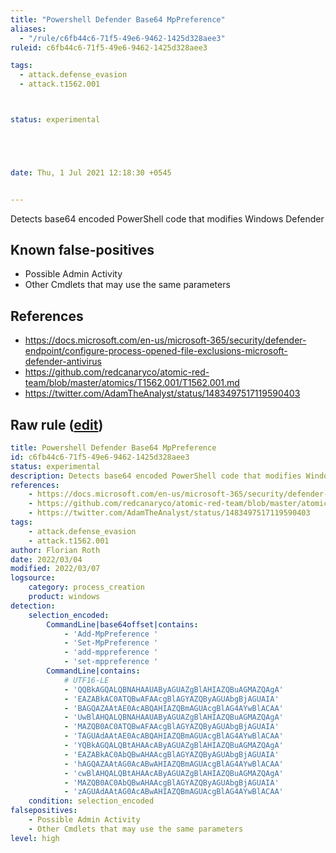 ```yaml
---
title: "Powershell Defender Base64 MpPreference"
aliases:
  - "/rule/c6fb44c6-71f5-49e6-9462-1425d328aee3"
ruleid: c6fb44c6-71f5-49e6-9462-1425d328aee3

tags:
  - attack.defense_evasion
  - attack.t1562.001



status: experimental





date: Thu, 1 Jul 2021 12:18:30 +0545


---
```


Detects base64 encoded PowerShell code that modifies Windows Defender

<!--more-->


## Known false-positives

* Possible Admin Activity
* Other Cmdlets that may use the same parameters



## References

* https://docs.microsoft.com/en-us/microsoft-365/security/defender-endpoint/configure-process-opened-file-exclusions-microsoft-defender-antivirus
* https://github.com/redcanaryco/atomic-red-team/blob/master/atomics/T1562.001/T1562.001.md
* https://twitter.com/AdamTheAnalyst/status/1483497517119590403


## Raw rule ([edit](https://github.com/SigmaHQ/sigma/edit/master/rules/windows/process_creation/proc_creation_win_powershell_defender_base64.yml))
```yaml
title: Powershell Defender Base64 MpPreference
id: c6fb44c6-71f5-49e6-9462-1425d328aee3
status: experimental
description: Detects base64 encoded PowerShell code that modifies Windows Defender
references:
    - https://docs.microsoft.com/en-us/microsoft-365/security/defender-endpoint/configure-process-opened-file-exclusions-microsoft-defender-antivirus
    - https://github.com/redcanaryco/atomic-red-team/blob/master/atomics/T1562.001/T1562.001.md
    - https://twitter.com/AdamTheAnalyst/status/1483497517119590403
tags:
    - attack.defense_evasion
    - attack.t1562.001
author: Florian Roth
date: 2022/03/04
modified: 2022/03/07
logsource:
    category: process_creation
    product: windows
detection:
    selection_encoded:
        CommandLine|base64offset|contains:
            - 'Add-MpPreference '
            - 'Set-MpPreference '
            - 'add-mppreference '
            - 'set-mppreference '
        CommandLine|contains:
            # UTF16-LE
            - 'QQBkAGQALQBNAHAAUAByAGUAZgBlAHIAZQBuAGMAZQAgA'
            - 'EAZABkAC0ATQBwAFAAcgBlAGYAZQByAGUAbgBjAGUAIA'
            - 'BAGQAZAAtAE0AcABQAHIAZQBmAGUAcgBlAG4AYwBlACAA'
            - 'UwBlAHQALQBNAHAAUAByAGUAZgBlAHIAZQBuAGMAZQAgA'
            - 'MAZQB0AC0ATQBwAFAAcgBlAGYAZQByAGUAbgBjAGUAIA'
            - 'TAGUAdAAtAE0AcABQAHIAZQBmAGUAcgBlAG4AYwBlACAA'
            - 'YQBkAGQALQBtAHAAcAByAGUAZgBlAHIAZQBuAGMAZQAgA'
            - 'EAZABkAC0AbQBwAHAAcgBlAGYAZQByAGUAbgBjAGUAIA'
            - 'hAGQAZAAtAG0AcABwAHIAZQBmAGUAcgBlAG4AYwBlACAA'
            - 'cwBlAHQALQBtAHAAcAByAGUAZgBlAHIAZQBuAGMAZQAgA'
            - 'MAZQB0AC0AbQBwAHAAcgBlAGYAZQByAGUAbgBjAGUAIA'
            - 'zAGUAdAAtAG0AcABwAHIAZQBmAGUAcgBlAG4AYwBlACAA'
    condition: selection_encoded
falsepositives:
    - Possible Admin Activity
    - Other Cmdlets that may use the same parameters
level: high

```
